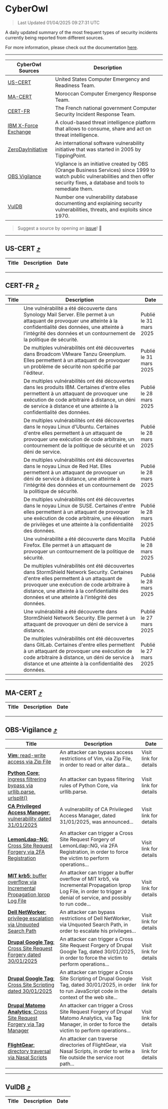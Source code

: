
 <div id='top'></div>

# CyberOwl

 > Last Updated 01/04/2025 09:27:31 UTC
 
 A daily updated summary of the most frequent types of security incidents currently being reported from different sources.
 
 For more information, please check out the documentation [here](./docs/README.md).
 
 ---
 |CyberOwl Sources|Description|
 |---|---|
 |[US-CERT](#us-cert-arrow_heading_up)|United States Computer Emergency and Readiness Team.|
 |[MA-CERT](#ma-cert-arrow_heading_up)|Moroccan Computer Emergency Response Team.|
 |[CERT-FR](#cert-fr-arrow_heading_up)|The French national government Computer Security Incident Response Team.|
 |[IBM X-Force Exchange](#ibmcloud-arrow_heading_up)|A cloud-based threat intelligence platform that allows to consume, share and act on threat intelligence.|
 |[ZeroDayInitiative](#zerodayinitiative-arrow_heading_up)|An international software vulnerability initiative that was started in 2005 by TippingPoint.|
 |[OBS Vigilance](#obs-vigilance-arrow_heading_up)|Vigilance is an initiative created by OBS (Orange Business Services) since 1999 to watch public vulnerabilities and then offer security fixes, a database and tools to remediate them.|
 |[VulDB](#vuldb-arrow_heading_up)|Number one vulnerability database documenting and explaining security vulnerabilities, threats, and exploits since 1970.|
 
 > Suggest a source by opening an [issue](https://github.com/karimhabush/cyberowl/issues)! :raised_hands:
 ---

## US-CERT [:arrow_heading_up:](#cyberowl)

 |Title|Description|Date|
 |---|---|---|
 
 ---

## CERT-FR [:arrow_heading_up:](#cyberowl)

 |Title|Description|Date|
 |---|---|---|
 |[](https://www.cert.ssi.gouv.fr/avis/CERTFR-2025-AVI-0257/)|Une vulnérabilité a été découverte dans Synology Mail Server. Elle permet à un attaquant de provoquer une atteinte à la confidentialité des données, une atteinte à l'intégrité des données et un contournement de la politique de sécurité.|Publié le 31 mars 2025|
 |[](https://www.cert.ssi.gouv.fr/avis/CERTFR-2025-AVI-0256/)|De multiples vulnérabilités ont été découvertes dans Broadcom VMware Tanzu Greenplum. Elles permettent à un attaquant de provoquer un problème de sécurité non spécifié par l'éditeur.|Publié le 31 mars 2025|
 |[](https://www.cert.ssi.gouv.fr/avis/CERTFR-2025-AVI-0255/)|De multiples vulnérabilités ont été découvertes dans les produits IBM. Certaines d'entre elles permettent à un attaquant de provoquer une exécution de code arbitraire à distance, un déni de service à distance et une atteinte à la confidentialité des données.|Publié le 28 mars 2025|
 |[](https://www.cert.ssi.gouv.fr/avis/CERTFR-2025-AVI-0254/)|De multiples vulnérabilités ont été découvertes dans le noyau Linux d'Ubuntu. Certaines d'entre elles permettent à un attaquant de provoquer une exécution de code arbitraire, un contournement de la politique de sécurité et un déni de service.|Publié le 28 mars 2025|
 |[](https://www.cert.ssi.gouv.fr/avis/CERTFR-2025-AVI-0253/)|De multiples vulnérabilités ont été découvertes dans le noyau Linux de Red Hat. Elles permettent à un attaquant de provoquer un déni de service à distance, une atteinte à l'intégrité des données et un contournement de la politique de sécurité.|Publié le 28 mars 2025|
 |[](https://www.cert.ssi.gouv.fr/avis/CERTFR-2025-AVI-0252/)|De multiples vulnérabilités ont été découvertes dans le noyau Linux de SUSE. Certaines d'entre elles permettent à un attaquant de provoquer une exécution de code arbitraire, une élévation de privilèges et une atteinte à la confidentialité des données.|Publié le 28 mars 2025|
 |[](https://www.cert.ssi.gouv.fr/avis/CERTFR-2025-AVI-0251/)|Une vulnérabilité a été découverte dans Mozilla Firefox. Elle permet à un attaquant de provoquer un contournement de la politique de sécurité.|Publié le 28 mars 2025|
 |[](https://www.cert.ssi.gouv.fr/avis/CERTFR-2025-AVI-0250/)|De multiples vulnérabilités ont été découvertes dans StormShield Network Security. Certaines d'entre elles permettent à un attaquant de provoquer une exécution de code arbitraire à distance, une atteinte à la confidentialité des données et une atteinte à l'intégrité des données.|Publié le 28 mars 2025|
 |[](https://www.cert.ssi.gouv.fr/avis/CERTFR-2025-AVI-0249/)|Une vulnérabilité a été découverte dans StormShield Network Security. Elle permet à un attaquant de provoquer un déni de service à distance.|Publié le 27 mars 2025|
 |[](https://www.cert.ssi.gouv.fr/avis/CERTFR-2025-AVI-0248/)|De multiples vulnérabilités ont été découvertes dans GitLab. Certaines d'entre elles permettent à un attaquant de provoquer une exécution de code arbitraire à distance, un déni de service à distance et une atteinte à la confidentialité des données.|Publié le 27 mars 2025|
 
 ---

## MA-CERT [:arrow_heading_up:](#cyberowl)

 |Title|Description|Date|
 |---|---|---|
 
 ---

## OBS-Vigilance [:arrow_heading_up:](#cyberowl)

 |Title|Description|Date|
 |---|---|---|
 |[<a href="https://vigilance.fr/vulnerability/Vim-read-write-access-via-Zip-File-46607" class="noirorange"><b>Vim</b>: read-write access via Zip File</a>](https://vigilance.fr/vulnerability/Vim-read-write-access-via-Zip-File-46607)|An attacker can bypass access restrictions of Vim, via Zip File, in order to read or alter data...|Visit link for details|
 |[<a href="https://vigilance.fr/vulnerability/Python-Core-ingress-filtrering-bypass-via-urllib-parse-urlsplit-46248" class="noirorange"><b>Python Core</b>: ingress filtrering bypass via urllib.parse.<wbr>urlsplit()</wbr></a>](https://vigilance.fr/vulnerability/Python-Core-ingress-filtrering-bypass-via-urllib-parse-urlsplit-46248)|An attacker can bypass filtering rules of Python Core, via urllib.parse.|Visit link for details|
 |[<a href="https://vigilance.fr/vulnerability/CA-Privileged-Access-Manager-vulnerability-dated-31-01-2025-46246" class="noirorange"><b>CA Privileged Access Manager</b>: vulnerability dated 31/01/2025</a>](https://vigilance.fr/vulnerability/CA-Privileged-Access-Manager-vulnerability-dated-31-01-2025-46246)|A vulnerability of CA Privileged Access Manager, dated 31/01/2025, was announced...|Visit link for details|
 |[<a href="https://vigilance.fr/vulnerability/LemonLdap-NG-Cross-Site-Request-Forgery-via-2FA-Registration-46245" class="noirorange"><b>LemonLdap-NG</b>: Cross Site Request Forgery via 2FA Registration</a>](https://vigilance.fr/vulnerability/LemonLdap-NG-Cross-Site-Request-Forgery-via-2FA-Registration-46245)|An attacker can trigger a Cross Site Request Forgery of LemonLdap::NG, via 2FA Registration, in order to force the victim to perform operations...|Visit link for details|
 |[<a href="https://vigilance.fr/vulnerability/MIT-krb5-buffer-overflow-via-Incremental-Propagation-Iprop-Log-File-46244" class="noirorange"><b>MIT krb5</b>: buffer overflow via Incremental Propagation Iprop Log File</a>](https://vigilance.fr/vulnerability/MIT-krb5-buffer-overflow-via-Incremental-Propagation-Iprop-Log-File-46244)|An attacker can trigger a buffer overflow of MIT krb5, via Incremental Propagation Iprop Log File, in order to trigger a denial of service, and possibly to run code...|Visit link for details|
 |[<a href="https://vigilance.fr/vulnerability/Dell-NetWorker-privilege-escalation-via-Unquoted-Search-Path-46242" class="noirorange"><b>Dell NetWorker</b>: privilege escalation via Unquoted Search Path</a>](https://vigilance.fr/vulnerability/Dell-NetWorker-privilege-escalation-via-Unquoted-Search-Path-46242)|An attacker can bypass restrictions of Dell NetWorker, via Unquoted Search Path, in order to escalate his privileges...|Visit link for details|
 |[<a href="https://vigilance.fr/vulnerability/Drupal-Google-Tag-Cross-Site-Request-Forgery-dated-30-01-2025-46241" class="noirorange"><b>Drupal Google Tag</b>: Cross Site Request Forgery dated 30/01/2025</a>](https://vigilance.fr/vulnerability/Drupal-Google-Tag-Cross-Site-Request-Forgery-dated-30-01-2025-46241)|An attacker can trigger a Cross Site Request Forgery of Drupal Google Tag, dated 30/01/2025, in order to force the victim to perform operations...|Visit link for details|
 |[<a href="https://vigilance.fr/vulnerability/Drupal-Google-Tag-Cross-Site-Scripting-dated-30-01-2025-46240" class="noirorange"><b>Drupal Google Tag</b>: Cross Site Scripting dated 30/01/2025</a>](https://vigilance.fr/vulnerability/Drupal-Google-Tag-Cross-Site-Scripting-dated-30-01-2025-46240)|An attacker can trigger a Cross Site Scripting of Drupal Google Tag, dated 30/01/2025, in order to run JavaScript code in the context of the web site...|Visit link for details|
 |[<a href="https://vigilance.fr/vulnerability/Drupal-Matomo-Analytics-Cross-Site-Request-Forgery-via-Tag-Manager-46237" class="noirorange"><b>Drupal Matomo Analytics</b>: Cross Site Request Forgery via Tag Manager</a>](https://vigilance.fr/vulnerability/Drupal-Matomo-Analytics-Cross-Site-Request-Forgery-via-Tag-Manager-46237)|An attacker can trigger a Cross Site Request Forgery of Drupal Matomo Analytics, via Tag Manager, in order to force the victim to perform operations...|Visit link for details|
 |[<a href="https://vigilance.fr/vulnerability/FlightGear-directory-traversal-via-Nasal-Scripts-46236" class="noirorange"><b>FlightGear</b>: directory traversal via Nasal Scripts</a>](https://vigilance.fr/vulnerability/FlightGear-directory-traversal-via-Nasal-Scripts-46236)|An attacker can traverse directories of FlightGear, via Nasal Scripts, in order to write a file outside the service root path...|Visit link for details|
 
 ---

## VulDB [:arrow_heading_up:](#cyberowl)

 |Title|Description|Date|
 |---|---|---|
 